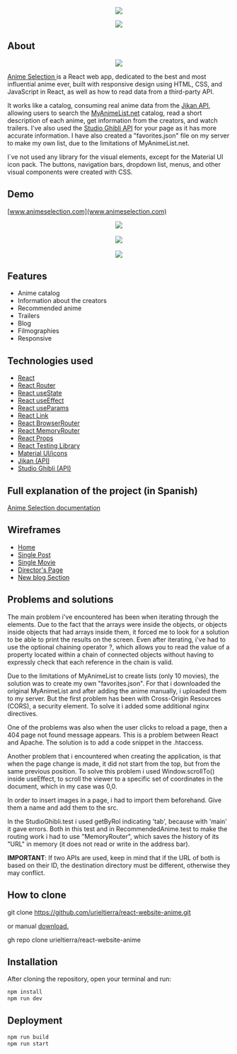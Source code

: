  <p align="center">
  <img src='https://user-images.githubusercontent.com/47890005/180652171-1d5b6522-6132-4796-a0ff-c081fa919111.png'>
  <p align='center'>
    <a href='https://reactjs.org' target='__blank'>
        <img src="https://img.shields.io/badge/Frontend-React-blue?style=flat-square&link=https://reactjs.org">
    </a>
  </p>
</p>

## About

<p align="center">
  <img src='https://user-images.githubusercontent.com/47890005/180651636-9282b0a6-d916-4064-b5b5-3fdcb382f0c6.png'>
</p>

[Anime Selection ](https://www.animeselection.com) is a React web app, dedicated to the best and most influential anime ever, built with responsive design using HTML, CSS, and JavaScript in React, as well as how to read data from a third-party API.

It works like a catalog, consuming real anime data from the [Jikan API](https://jikan.moe/), allowing users to search the [MyAnimeList.net](https://myanimelist.net/) catalog, read a short description of each anime, get information from the creators, and watch trailers. I've also used the [Studio Ghibli API](https://ghibliapi.herokuapp.com/) for your page as it has more accurate information. I have also created a "favorites.json" file on my server to make my own list, due to the limitations of MyAnimeList.net.

I´ve not used any library for the visual elements, except for the Material UI icon pack. The buttons, navigation bars, dropdown list, menus, and other visual components were created with CSS.

## Demo

[www.animeselection.com](www.animeselection.com)

<p align="center">
  <img src='https://user-images.githubusercontent.com/47890005/180651261-d0e32001-f2ba-4bed-a026-6075cd5ee9c0.gif'><br></br>
  <img src='https://user-images.githubusercontent.com/47890005/180651515-a1db283b-c032-46a3-9526-3d1c1eccdc0e.gif'><br></br>
  <img src='https://user-images.githubusercontent.com/47890005/180651583-df1f0054-4091-4b0a-b03f-3557c5c7ddfe.gif'>
</p>

## Features

- Anime catalog
- Information about the creators
- Recommended anime
- Trailers
- Blog
- Filmographies
- Responsive

## Technologies used

- [React](https://reactjs.org/)
- [React Router](https://reactrouter.com/)
- [React useState](https://reactjs.org/docs/hooks-reference.html#usestate)
- [React useEffect](https://reactjs.org/docs/hooks-reference.html#useeffect)
- [React useParams](https://reactrouter.com/docs/en/v6/hooks/use-params)
- [React Link](https://v5.reactrouter.com/web/api/Link)
- [React BrowserRouter](https://v5.reactrouter.com/web/api/BrowserRouter)
- [React MemoryRouter](https://v5.reactrouter.com/web/api/MemoryRouter)
- [React Props](https://reactjs.org/docs/render-props.html#gatsby-focus-wrapper)
- [React Testing Library](https://testing-library.com/docs/react-testing-library/intro/)
- [Material UI/icons](https://material-ui.com/pt/)
- [Jikan (API)](https://jikan.moe/)
- [Studio Ghibli (API)](https://ghibliapi.herokuapp.com/)

## Full explanation of the project (in Spanish)

[Anime Selection documentation](https://www.animeselection.com/media/documents/anime-selection.pdf)

## Wireframes

- [Home](https://www.animeselection.commedia/media/documents/wireframe_anime_selection_1.jpeg)
- [Single Post](https://www.animeselection.com/media/documents/wireframe_anime_selection_2.jpeg)
- [Single Movie](https://www.animeselection.com/media/documents/wireframe_anime_selection_3.jpeg)
- [Director's Page](https://www.animeselection.com/media/documents/wireframe_anime_selection_4.jpeg)
- [New blog Section](https://www.animeselection.com/media/documents/wireframe_anime_selection_5.jpeg)

## Problems and solutions

The main problem i've encountered has been when iterating through the elements. Due to the fact that the arrays were inside the objects, or objects inside objects that had arrays inside them, it forced me to look for a solution to be able to print the results on the screen. Even after iterating, i've had to use the optional chaining operator ?, which allows you to read the value of a property located within a chain of connected objects without having to expressly check that each reference in the chain is valid.

Due to the limitations of MyAnimeList to create lists (only 10 movies), the solution was to create my own "favorites.json". For that i downloaded the original MyAnimeList and after adding the anime manually, i uploaded them to my server. But the first problem has been with Cross-Origin Resources (CORS), a security element. To solve it i added some additional nginx directives.

One of the problems was also when the user clicks to reload a page, then a 404 page not found message appears. This is a problem between React and Apache. The solution is to add a code snippet in the .htaccess.

Another problem that i encountered when creating the application, is that when the page change is made, it did not start from the top, but from the same previous position. To solve this problem i used Window.scrollTo() inside useEffect, to scroll the viewer to a specific set of coordinates in the document, which in my case was 0,0.

In order to insert images in a page, i had to import them beforehand. Give them a name and add them to the src.

In the StudioGhibli.test i used getByRol indicating 'tab', because with 'main' it gave errors. Both in this test and in RecommendedAnime.test to make the routing work i had to use "MemoryRouter", which saves the history of its "URL" in memory (it does not read or write in the address bar).

**IMPORTANT**: If two APIs are used, keep in mind that if the URL of both is based on their ID, the destination directory must be different, otherwise they may conflict.

## How to clone

git clone https://github.com/urieltierra/react-website-anime.git

or manual [download.](https://github.com/urieltierra/react-website-anime/archive/refs/heads/anime-13.zip)

gh repo clone urieltierra/react-website-anime

## Installation

After cloning the repository, open your terminal and run:

```sh
npm install
npm run dev
```

## Deployment

```sh
npm run build
npm run start
```
